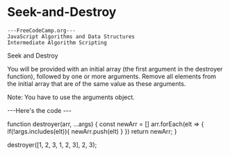 # Seek-and-Destroy
    ---FreeCodeCamp.org---
    JavaScript Algorithms and Data Structures
    Intermediate Algorithm Scripting

Seek and Destroy

You will be provided with an initial array (the first argument in the destroyer function), followed by one or more arguments. Remove all elements from the initial array that are of the same value as these arguments.

Note: You have to use the arguments object.

---Here's the code ---

function destroyer(arr, ...args) {
const newArr = []
arr.forEach(elt => {
  if(!args.includes(elt)){
    newArr.push(elt)
    }
  })
  return newArr;
}

destroyer([1, 2, 3, 1, 2, 3], 2, 3);
